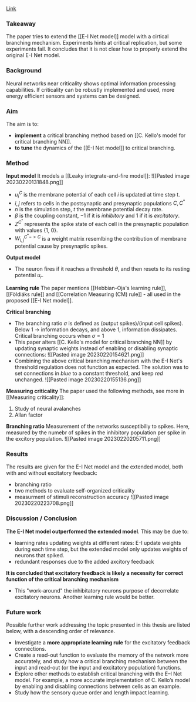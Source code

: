 [Link](http://www.diva-portal.se/smash/get/diva2:1371426/FULLTEXT01.pdf)

### Takeaway
The paper tries to extend the [[E-I Net model]] model with a cirtical branching mechanism. Experiments hints at critical replication, but some experiments fail. It concludes that it is not clear how to properly extend the original E-I Net model.

### Background
Neural networks near criticality shows optimal information processing capabilities. If criticality can be robustly implemented and used, more energy efficient sensors and systems can be designed.

### Aim
The aim is to:
* **implement** a critical branching method based on [[C. Kello's model for critical branching NN]].
* **to tune** the dynamics of the [[E-I Net model]] to critical branching.

### Method
**Input model**
It models a [[Leaky integrate-and-fire model]]:
![[Pasted image 20230220131848.png]]
* $u_i^C$ is the membrane potential of each cell $i$ is updated at time step t.
* $i,j$ refers to cells in the postsynaptic and presynaptic populations $C, C^*$
* $n$ is the simulation step, $t$ the membrane potential decay rate.
* $\beta$ is the coupling constant, $-1$ if it is *inhibitory* and $1$ if it is *excitatory*.
* $Z^{C^*}$ represents the spike state of each cell in the presynaptic population with values {1, 0}.
* $W^{C^* -> C}_{i,j}$ is a weight matrix resemlbing the contribution of membrane potential cause by presynaptic spikes.

**Output model**
* The neuron fires if it reaches a threshold $\theta$, and then resets to its resting potential $u_r$.

**Learning rule**
The paper mentions [[Hebbian-Oja's learning rule]], [[Földiáks rule]] and [[Correlation Measuring (CM) rule]] - all used in the proposed [[E-I Net model]].

**Critical branching**
* The branching ratio $\sigma$ is defined as (output spikes)/(input cell spikes). Below 1 -> information decays, and above 1, information dissipates. Critical branching occurs when $\sigma=1$
* This paper alters [[C. Kello's model for critical branching NN]] by updating synaptic weights instead of enabling or disabling synaptic connections:
![[Pasted image 20230220154621.png]]
* Combining the above critical branching mechanism with the E-I Net's threshold regulation does not function as expected. The solution was to  set connections in *blue* to a constant threshold, and keep *red* unchanged. 
![[Pasted image 20230220155136.png]]

**Measuring criticality**
The paper used the following methods, see more in [[Measuring criticality]]:
1. Study of neural avalanches
2. Allan factor

**Branching ratio**
Measurement of the networks susceptibiliy to spikes. Here, measured by the numebr of spikes in the inhibitory population per spike in the excitory population.
![[Pasted image 20230220205711.png]]

### Results
The results are given for the E-I Net model and the extended model, both with and without excitatory feedback: 
* branching ratio
* two methods to evaluate self-organized criticality
* measurment of stimuli reconstruction accuracy
![[Pasted image 20230220223708.png]]

### Discussion / Conclusion
**The E-I Net model outperformed the extended model**. This may be due to:
* learning rates updating weights at different rates: E-I update weights during each time step, but the extended model only updates weights of neurons that spiked.
* redundant responses due to the added axcitory feedback

**It is concluded that excitatory feedback is likely a necessity for correct function of the critical branching mechanism**
* This "work-around" the inhibitatory neurons purpose of decorrelate excitatory neurons. Another learning rule would be better.

### Future work
Possible further work addressing the topic presented in this thesis are listed below, with a descending order of relevance.
* Investigate a **more appropriate learning rule** for the excitatory feedback connections.
* Create a read-out function to evaluate the memory of the network more accurately, and study how a critical branching mechanism between the input and read-out (or the input and excitatory population) functions. 
* Explore other methods to establish critical branching with the E–I Net model. For example, a more accurate implementation of C. Kello’s model by enabling and disabling connections between cells as an example. 
* Study how the sensory queue order and length impact learning.